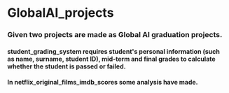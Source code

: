 # GlobalAI_projects

### Given two projects are made as Global AI graduation projects.

#### student_grading_system requires student's personal information (such as name, surname, student ID), mid-term and final grades to calculate whether the student is passed or failed. 

#### In netflix_original_films_imdb_scores some analysis have made.
